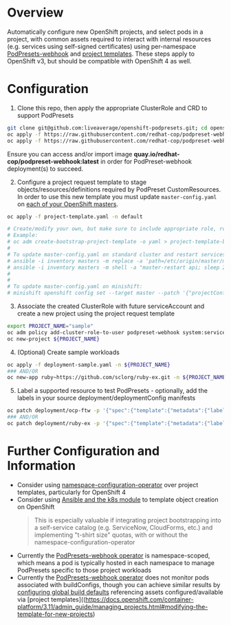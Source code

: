 # Overview

Automatically configure new OpenShift projects, and select pods in a project, with common assets required to interact with internal resources (e.g. services using self-signed certificates) using per-namespace [PodPresets-webhook](https://github.com/redhat-cop/podpreset-webhook) and [project templates](https://docs.openshift.com/container-platform/3.11/admin_guide/managing_projects.html#modifying-the-template-for-new-projects). These steps apply to OpenShift v3, but should be compatible with OpenShift 4 as well.

# Configuration

  1. Clone this repo, then apply the appropriate ClusterRole and CRD to support PodPresets
  ```bash
  git clone git@github.com:liveaverage/openshift-podpresets.git; cd openshift-podpresets
  oc apply -f https://raw.githubusercontent.com/redhat-cop/podpreset-webhook/master/deploy/crds/redhatcop_v1alpha1_podpreset_crd.yaml
  oc apply -f https://raw.githubusercontent.com/redhat-cop/podpreset-webhook/master/deploy/clusterrole.yaml
  ```
  Ensure you can access and/or import image **quay.io/redhat-cop/podpreset-webhook:latest** in order for PodPreset-webhook deployment(s) to succeed.

  2. Configure a project request template to stage objects/resources/definitions required by PodPreset CustomResources. In order to use this new template you must update `master-config.yaml` on [each of your OpenShift masters](https://docs.openshift.com/container-platform/3.11/admin_guide/managing_projects.html#modifying-the-template-for-new-projects).
  ```bash
  oc apply -f project-template.yaml -n default
  
  # Create/modify your own, but make sure to include appropriate role, rolebinding, secret, deployment, etc. details from the sample project-template.yaml
  # Example:
  # oc adm create-bootstrap-project-template -o yaml > project-template-base.yaml
  #
  # To update master-config.yaml on standard cluster and restart services:
  # ansible -i inventory masters -m replace -a 'path=/etc/origin/master/master-config.yaml regexp="projectRequestTemplate.*" replace="projectRequestTemplate: \"default/custom-project-request\""' --check --diff
  # ansible -i inventory masters -m shell -a "master-restart api; sleep 2; master-restart controllers"
  # 
  #
  # To update master-config.yaml on minishift:
  # minishift openshift config set --target master --patch '{"projectConfig": { "projectRequestTemplate": "default/custom-project-request" } }'
  ```
  3. Associate the created ClusterRole with future serviceAccount and create a new project using the project request template
  ```bash
  export PROJECT_NAME="sample"
  oc adm policy add-cluster-role-to-user podpreset-webhook system:serviceaccount:${PROJECT_NAME}:podpreset-webhook
  oc new-project ${PROJECT_NAME}
  ```
  4. (Optional) Create sample workloads
  ```bash
  oc apply -f deployment-sample.yaml -n ${PROJECT_NAME}
  ### AND/OR 
  oc new-app ruby~https://github.com/sclorg/ruby-ex.git -n ${PROJECT_NAME}
  ```
  5. Label a supported resource to test PodPresets - optionally, add the labels in your source deployment/deploymentConfig manifests
  ```bash
  oc patch deployment/ocp-ftw -p '{"spec":{"template":{"metadata":{"labels":{"workload":"intra"}}}}}' -n ${PROJECT_NAME}
  ### AND/OR
  oc patch deployment/ruby-ex -p '{"spec":{"template":{"metadata":{"labels":{"workload":"intra"}}}}}' -n ${PROJECT_NAME}
  ```

# Further Configuration and Information

  - Consider using [namespace-configuration-operator](https://github.com/redhat-cop/namespace-configuration-operator) over project templates, particularly for OpenShift 4
  - Consider using [Ansible and the k8s module](https://docs.ansible.com/ansible/latest/modules/k8s_module.html) to template object creation on OpenShift
    > This is especially valuable if integrating project bootstrapping into a self-service catalog (e.g. ServiceNow, CloudForms, etc.) and implementing "t-shirt size" quotas, with or without the namespace-configuration-operator
  - Currently the [PodPresets-webhook operator](https://github.com/redhat-cop/podpreset-webhook) is namespace-scoped, which means a pod is typically hosted in each namespace to manage PodPresets specific to those project workloads
  - Currently the [PodPresets-webhook operator](https://github.com/redhat-cop/podpreset-webhook) does not monitor pods associated with buildConfigs, though you can achieve similar results by [configuring global build defaults](https://docs.openshift.com/container-platform/3.11/install_config/build_defaults_overrides.html#manually-setting-global-build-defaults) referencing assets configured/available via [project templates]((https://docs.openshift.com/container-platform/3.11/admin_guide/managing_projects.html#modifying-the-template-for-new-projects)
